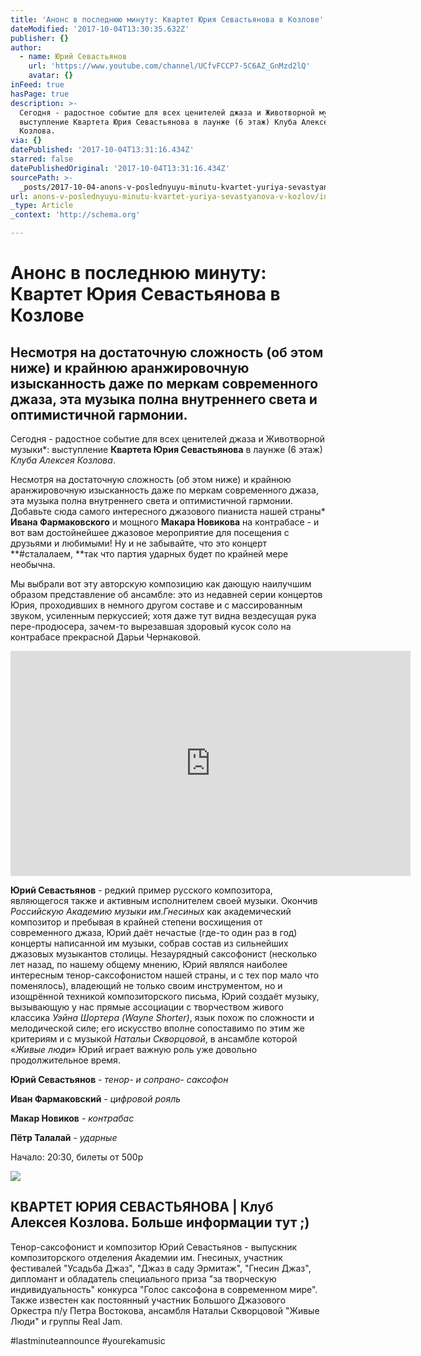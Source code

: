 ```yaml
---
title: 'Анонс в последнюю минуту: Квартет Юрия Севастьянова в Козлове'
dateModified: '2017-10-04T13:30:35.632Z'
publisher: {}
author:
  - name: Юрий Севастьянов
    url: 'https://www.youtube.com/channel/UCfvFCCP7-5C6AZ_GnMzd2lQ'
    avatar: {}
inFeed: true
hasPage: true
description: >-
  Сегодня - радостное событие для всех ценителей джаза и Животворной музыки*:
  выступление Квартета Юрия Севастьянова в лаунже (6 этаж) Клуба Алексея
  Козлова.
via: {}
datePublished: '2017-10-04T13:31:16.434Z'
starred: false
datePublishedOriginal: '2017-10-04T13:31:16.434Z'
sourcePath: >-
  _posts/2017-10-04-anons-v-poslednyuyu-minutu-kvartet-yuriya-sevastyanova-v-kozlov.md
url: anons-v-poslednyuyu-minutu-kvartet-yuriya-sevastyanova-v-kozlov/index.html
_type: Article
_context: 'http://schema.org'

---
```

# Анонс в последнюю минуту: Квартет Юрия Севастьянова в Козлове

## Несмотря на достаточную сложность (об этом ниже) и крайнюю аранжировочную изысканность даже по меркам современного джаза, эта музыка полна внутреннего света и оптимистичной гармонии.

Сегодня - радостное событие для всех ценителей джаза и Животворной музыки\*: выступление **Квартета Юрия Севастьянова** в лаунже (6 этаж) _Клуба Алексея Козлова_.

Несмотря на достаточную сложность (об этом ниже) и крайнюю аранжировочную изысканность даже по меркам современного джаза, эта музыка полна внутреннего света и оптимистичной гармонии. Добавьте сюда самого интересного джазового пианиста нашей страны\* **Ивана Фармаковского** и мощного **Макара Новикова** на контрабасе - и вот вам достойнейшее джазовое мероприятие для посещения с друзьями и любимыми! Ну и не забывайте, что это концерт **\#сталалаем, **так что партия ударных будет по крайней мере необычна.

Мы выбрали вот эту авторскую композицию как дающую наилучшим образом представление об ансамбле: это из недавней серии концертов Юрия, проходивших в немного другом составе и с массированным звуком, усиленным перкуссией; хотя даже тут видна вездесущая рука пере-продюсера, зачем-то вырезавшая здоровый кусок соло на контрабасе прекрасной Дарьи Чернаковой.

<iframe src="https://cdn.embedly.com/widgets/media.html?src=https%3A%2F%2Fwww.youtube.com%2Fembed%2FCpqhM8DDmnM%3Ffeature%3Doembed&amp;url=http%3A%2F%2Fwww.youtube.com%2Fwatch%3Fv%3DCpqhM8DDmnM&amp;image=https%3A%2F%2Fi.ytimg.com%2Fvi%2FCpqhM8DDmnM%2Fhqdefault.jpg&amp;key=b7d04c9b404c499eba89ee7072e1c4f7&amp;type=text%2Fhtml&amp;schema=youtube" width="640" height="360" scrolling="no" frameborder="0" allowfullscreen="" style=""></iframe>

[][0]

**Юрий Севастьянов** - редкий пример русского композитора, являющегося также и активным исполнителем своей музыки. Окончив _Российскую Академию музыки им.Гнесиных_ как академический композитор и пребывая в крайней степени восхищения от современного джаза, Юрий даёт нечастые (где-то один раз в год) концерты написанной им музыки, собрав состав из сильнейших джазовых музыкантов столицы. Незаурядный саксофонист (несколько лет назад, по нашему общему мнению, Юрий являлся наиболее интересным тенор-саксофонистом нашей страны, и с тех пор мало что поменялось), владеющий не только своим инструментом, но и изощрённой техникой композиторского письма, Юрий создаёт музыку, вызывающую у нас прямые ассоциации с творчеством живого классика _Уэйна Шортера (Wayne Shorter)_, язык похож по сложности и мелодической силе; его искусство вполне сопоставимо по этим же критериям и с музыкой _Натальи Скворцовой_, в ансамбле которой «_Живые люди_» Юрий играет важную роль уже довольно продолжительное время.

**Юрий Севастьянов** - _тенор- и сопрано- саксофон_

**Иван Фармаковский** - _цифровой рояль_

**Макар Новиков** - _контрабас_

**Пётр Талалай** - _ударные_

Начало: 20:30, билеты от 500р

<article style=""><img src="https://s3-us-west-2.amazonaws.com/the-grid-img/p/1aed6dc78932d22c5113cf1e1b2edfe8db4fe199.png" /><h1>КВАРТЕТ ЮРИЯ СЕВАСТЬЯНОВА | Клуб Алексея Козлова. Больше информации тут ;)</h1><p>Тенор-саксофонист и композитор Юрий Севастьянов - выпускник композиторского отделения Академии им. Гнесиных, участник фестивалей "Усадьба Джаз", "Джаз в саду Эрмитаж", "Гнесин Джаз", дипломант и обладатель специального приза "за творческую индивидуальность" конкурса "Голос саксофона в современном мире". Также известен как постоянный участник Большого Джазового Оркестра п/у Петра Востокова, ансамбля Натальи Скворцовой "Живые Люди" и группы Real Jam.</p></article>

\#lastminuteannounce \#yourekamusic 

[0]: https://youtu.be/CpqhM8DDmnM